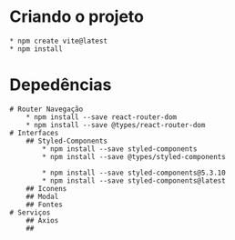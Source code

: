 # Criando o projeto
    * npm create vite@latest
    * npm install
# Depedências
    # Router Navegação
        * npm install --save react-router-dom
        * npm install --save @types/react-router-dom
    # Interfaces
        ## Styled-Components
            * npm install --save styled-components
            * npm install --save @types/styled-components

            * npm install --save styled-components@5.3.10
            * npm install --save styled-components@latest
        ## Iconens
        ## Modal
        ## Fontes
    # Serviços
        ## Axios
        ## 